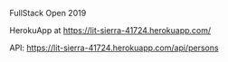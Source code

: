 FullStack Open 2019

HerokuApp at https://lit-sierra-41724.herokuapp.com/

API: https://lit-sierra-41724.herokuapp.com/api/persons